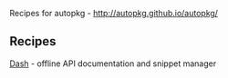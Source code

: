 Recipes for autopkg - http://autopkg.github.io/autopkg/
## Recipes
[Dash](http://kapeli.com/dash) - offline API documentation and snippet manager
